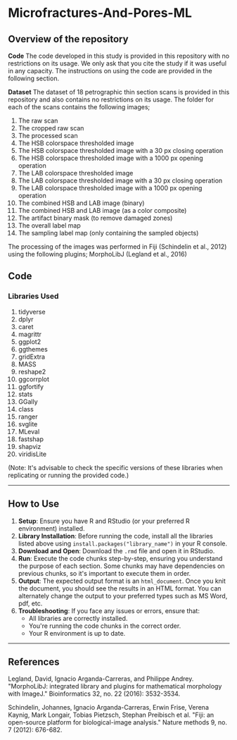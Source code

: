 # Microfractures-And-Pores-ML

## Overview of the repository
**Code**
The code developed in this study is provided in this repository with no restrictions on its usage. We only ask that you cite the study if it was useful in any capacity. The instructions on using the code are provided in the following section.

**Dataset**
The dataset of 18 petrographic thin section scans is provided in this repository and also contains no restrictions on its usage. The folder for each of the scans contains the following images;
1. The raw scan
2. The cropped raw scan
3. The processed scan
4. The HSB colorspace thresholded image
5. The HSB colorspace thresholded image with a 30 px closing operation
6. The HSB colorspace thresholded image with a 1000 px opening operation
7. The LAB colorspace thresholded image
8. The LAB colorspace thresholded image with a 30 px closing operation
9. The LAB colorspace thresholded image with a 1000 px opening operation
10. The combined HSB and LAB image (binary)
11. The combined HSB and LAB image (as a color composite)
12. The artifact binary mask (to remove damaged zones)
13. The overall label map
14. The sampling label map (only containing the sampled objects)

The processing of the images was performed in Fiji (Schindelin et al., 2012) using the following plugins;
MorphoLibJ (Legland et al., 2016)

## Code
### Libraries Used

1. tidyverse
2. dplyr
3. caret
4. magrittr
5. ggplot2
6. ggthemes
7. gridExtra
8. MASS
9. reshape2
10. ggcorrplot
11. ggfortify
12. stats
13. GGally
14. class
15. ranger
16. svglite
17. MLeval
18. fastshap
19. shapviz
20. viridisLite

(Note: It's advisable to check the specific versions of these libraries when replicating or running the provided code.)

---

## How to Use

1. **Setup**: Ensure you have R and RStudio (or your preferred R environment) installed.
2. **Library Installation**: Before running the code, install all the libraries listed above using `install.packages("library_name")` in your R console.
3. **Download and Open**: Download the `.rmd` file and open it in RStudio.
4. **Run**: Execute the code chunks step-by-step, ensuring you understand the purpose of each section. Some chunks may have dependencies on previous chunks, so it's important to execute them in order.
5. **Output**: The expected output format is an `html_document`. Once you knit the document, you should see the results in an HTML format. You can alternately change the output to your preferred types such as MS Word, pdf, etc.
6. **Troubleshooting**: If you face any issues or errors, ensure that:
   - All libraries are correctly installed.
   - You're running the code chunks in the correct order.
   - Your R environment is up to date.

---


## References
Legland, David, Ignacio Arganda-Carreras, and Philippe Andrey. "MorphoLibJ: integrated library and plugins for mathematical morphology with ImageJ." Bioinformatics 32, no. 22 (2016): 3532-3534.

Schindelin, Johannes, Ignacio Arganda-Carreras, Erwin Frise, Verena Kaynig, Mark Longair, Tobias Pietzsch, Stephan Preibisch et al. "Fiji: an open-source platform for biological-image analysis." Nature methods 9, no. 7 (2012): 676-682.
